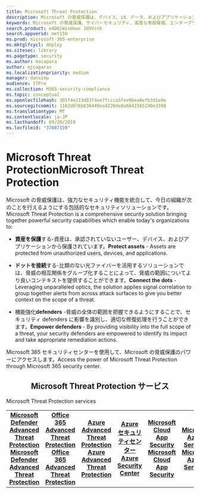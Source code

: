 ```yaml
---
title: Microsoft Threat Protection
description: Microsoft の脅威保護は、デバイス、id、データ、およびアプリケーションを保護するために設計された、調整された脅威保護ソリューションです。
keywords: Microsoft の脅威保護、サイバーセキュリティ、高度な常設脅威、エンタープライズセキュリティ、デバイス、デバイス、id、ユーザー、データ、アプリケーション、インシデント、自動化された調査と修復、高度な検索などについて説明します。
search.product: eADQiWindows 10XVcnh
search.appverid: met150
ms.prod: microsoft-365-enterprise
ms.mktglfcycl: deploy
ms.sitesec: library
ms.pagetype: security
ms.author: macapara
author: mjcaparas
ms.localizationpriority: medium
manager: dansimp
audience: ITPro
ms.collection: M365-security-compliance
ms.topic: conceptual
ms.openlocfilehash: 305f4e213d03f4ee7fccca5fee9bea8efb3d1e9e
ms.sourcegitcommit: 1162d676b036449ea4220de8a6642165190e3398
ms.translationtype: MT
ms.contentlocale: ja-JP
ms.lasthandoff: 09/20/2019
ms.locfileid: "37087159"
---
```

# <a name="microsoft-threat-protection"></a><span data-ttu-id="876eb-104">Microsoft Threat Protection</span><span class="sxs-lookup"><span data-stu-id="876eb-104">Microsoft Threat Protection</span></span>

<span data-ttu-id="876eb-105">Microsoft の脅威保護は、強力なセキュリティ機能を統合して、今日の組織が次のことを行えるようにする包括的なセキュリティソリューションです。</span><span class="sxs-lookup"><span data-stu-id="876eb-105">Microsoft Threat Protection is a comprehensive security solution bringing together powerful security capabilities which enable today's organizations to:</span></span> 

- <span data-ttu-id="876eb-106">**資産を保護**する-資産は、承認されていないユーザー、デバイス、およびアプリケーションから保護されています。</span><span class="sxs-lookup"><span data-stu-id="876eb-106">**Protect assets** - Assets are protected from unauthorized users, devices, and applications.</span></span>

- <span data-ttu-id="876eb-107">**ドットを接続**する-比類のない光ファイバーを活用するソリューションでは、脅威の相互関係をグループ化することによって、脅威の範囲についてより良いコンテキストを提供することができます。</span><span class="sxs-lookup"><span data-stu-id="876eb-107">**Connect the dots** - Leveraging unparalleled optics, the solution applies signal correlation to group together alerts from across attack surfaces to give you better context on the scope of a threat.</span></span>

- <span data-ttu-id="876eb-108">機能強化**defenders** -脅威の全体の範囲を把握できるようにすることで、セキュリティ defenders に影響を識別し、適切な修復処理を行うことができます。</span><span class="sxs-lookup"><span data-stu-id="876eb-108">**Empower defenders** - By providing visibility into the full scope of a threat, your security defenders are empowered to identify its impact and take appropriate remediation actions.</span></span>


<span data-ttu-id="876eb-109">Microsoft 365 セキュリティセンターを使用して、Microsoft の脅威保護のパワーにアクセスします。</span><span class="sxs-lookup"><span data-stu-id="876eb-109">Access the power of Microsoft Threat Protection through Microsoft 365 security center.</span></span>

<center><h2><span data-ttu-id="876eb-110">Microsoft Threat Protection サービス</center></span><span class="sxs-lookup"><span data-stu-id="876eb-110">Microsoft Threat Protection services</center></span></span></h2>
<table><tr><td><span data-ttu-id="876eb-111"><center><b><a href="https://docs.microsoft.com/windows/security/threat-protection/microsoft-defender-atp/microsoft-defender-advanced-threat-protection"><b>Microsoft Defender Advanced Threat Protection</b></center></span><span class="sxs-lookup"><span data-stu-id="876eb-111"><center><b><a href="https://docs.microsoft.com/windows/security/threat-protection/microsoft-defender-atp/microsoft-defender-advanced-threat-protection"><b>Microsoft Defender Advanced Threat Protection</b></center></span></span></a></td>
<td><span data-ttu-id="876eb-112"><center><b><a href="https://docs.microsoft.com/office365/securitycompliance/office-365-atp"><b>Office 365 Advanced Threat Protection</b></center></span><span class="sxs-lookup"><span data-stu-id="876eb-112"><center><b><a href="https://docs.microsoft.com/office365/securitycompliance/office-365-atp"><b>Office 365 Advanced Threat Protection</b></center></span></span></a></td>
<td><span data-ttu-id="876eb-113"><center><b><a href="https://docs.microsoft.com/en-us/azure-advanced-threat-protection/"><b>Azure Advanced Threat Protection</b></a></center></span><span class="sxs-lookup"><span data-stu-id="876eb-113"><center><b><a href="https://docs.microsoft.com/en-us/azure-advanced-threat-protection/"><b>Azure Advanced Threat Protection</b></a></center></span></span></td>
<td><span data-ttu-id="876eb-114"><center><b><a href="https://docs.microsoft.com/azure/security-center/"><b>Azure セキュリティセンター</b></a></center></span><span class="sxs-lookup"><span data-stu-id="876eb-114"><center><b><a href="https://docs.microsoft.com/azure/security-center/"><b>Azure Security Center</b></a></center></span></span></td>
<td><span data-ttu-id="876eb-115"><center><b><a href="https://docs.microsoft.com/cloud-app-security/"><b>Microsoft Cloud App Security</b></a></center></span><span class="sxs-lookup"><span data-stu-id="876eb-115"><center><b><a href="https://docs.microsoft.com/cloud-app-security/"><b>Microsoft Cloud App Security</b></a></center></span></span></td>
<td><span data-ttu-id="876eb-116"><center><b><a href="https://docs.microsoft.com/azure/sentinel/overview"><b>Microsoft Azure Sentinel</b></a></center></span><span class="sxs-lookup"><span data-stu-id="876eb-116"><center><b><a href="https://docs.microsoft.com/azure/sentinel/overview"><b>Microsoft Azure Sentinel</b></a></center></span></span></td>
<td><span data-ttu-id="876eb-117"><center><b><a href="https://docs.microsoft.com/azure/active-directory/"><b>Azure Active Directory</b></a></center></span><span class="sxs-lookup"><span data-stu-id="876eb-117"><center><b><a href="https://docs.microsoft.com/azure/active-directory/"><b>Azure Active Directory</b></a></center></span></span></td>
</tr>
</table>
<br>
